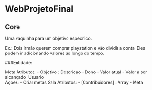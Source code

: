 # WebProjetoFinal

## Core
Uma vaquinha para um objetivo específico. 

Ex.: Dois irmão querem comprar playstation e vão dividir a conta.  Eles podem ir adicionando valores ao longo do tempo.

###Entidade:

 Meta
	Atributos:
    - Objetivo : Descricao
    - Dono
    - Valor atual
    - Valor a ser alcançado
 Usuario	
	Açoes:
    - Criar metas
Sala
	Atributos:
	- [Contribuidores] : Array
	- Meta
